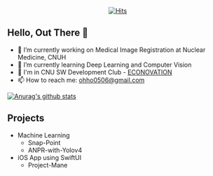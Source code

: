 <div align=center>
  
[![Hits](https://hits.seeyoufarm.com/api/count/incr/badge.svg?url=https%3A%2F%2Fgithub.com%2FDodant&count_bg=%238BBBF1&title_bg=%23555555&icon=github.svg&icon_color=%23FFFFFF&title=today+%2F+total&edge_flat=false)](https://hits.seeyoufarm.com)

</div>

## Hello, Out There 👋
- 🔭 I’m currently working on Medical Image Registration at Nuclear Medicine, CNUH
- 🌱 I’m currently learning Deep Learning and Computer Vision 
- 👯 I'm in CNU SW Development Club - [ECONOVATION](https://github.com/JNU-econovation)
- 📫 How to reach me: ohho0506@gmail.com

[![Anurag's github stats](https://github-readme-stats.vercel.app/api?username=dodant&show_icons=true&hide=issues&count_private=true)](https://github.com/anuraghazra/github-readme-stats)

## Projects
- Machine Learning
  - Snap-Point
  - ANPR-with-Yolov4
- iOS App using SwiftUI
  - Project-Mane

<!--
**Dodant/dodant** is a ✨ _special_ ✨ repository because its `README.md` (this file) appears on your GitHub profile.

Here are some ideas to get you started:

- 🔭 I’m currently working on ...
- 🌱 I’m currently learning ...
- 👯 I’m looking to collaborate on ...
- 🤔 I’m looking for help with ...
- 💬 Ask me about ...
- 📫 How to reach me: ...
- 😄 Pronouns: ...
- ⚡ Fun fact: ...
-->
